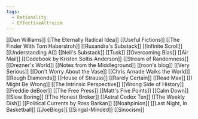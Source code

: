 ```yaml
---
tags:
  - Rationality
  - EffectiveAltruism
---
```


[[Dan Williams]]
[[The Eternally Radical Idea]]
[[Useful Fictions]]
[[The Finder With Tom Haberstroh]]
[[Ruxandra's Substack]]
[[Infinite Scroll]]
[[Understanding AI]]
[[Neil's Substack]]
[[Tusk]]
[[Overcoming Bias]]
[[Air Mail]]
[[Codebook by Kristen Soltis Anderson]]
[[Stream of Randomness]]
[[Drezner's World]]
[[Notes from the Middleground]]
[[roon's blog]]
[[Very Serious]]
[[Don't Worry About the Vase]]
[[Chris Arnade Walks the World]]
[[Rough Diamonds]]
[[House of Strauss]]
[[Rarely Certain]]
[[Read Max]]
[[I Might Be Wrong]]
[[The Intrinsic Perspective]]
[[Wrong Side of History]]
[[Freddie deBoer]]
[[The Free Press]]
[[Matt's Five Points]]
[[Calm Down]]
[[Slow Boring]]
[[The Honest Broker]]
[[Astral Codex Ten]]
[[The Weekly Dish]]
[[Political Currents by Ross Barkan]]
[[Noahpinion]]
[[Last Night, In Basketball]]
[[JoeBlogs]]
[[Singal-Minded]]
[[Sinocism]]